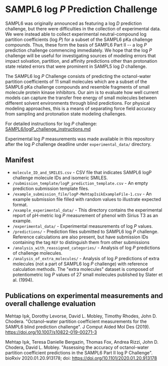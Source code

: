 # SAMPL6 log *P* Prediction Challenge

SAMPL6 was originally announced as featuring a log *D* prediction challenge, but there were difficulties in the collection of experimental data.
We were instead able to collect experimental neutral-compound log partition coefficients (log *P*) for a subset of the SAMPL6 pKa challenge compounds.
Thus, these form the basis of  SAMPL6 Part II -- a log *P* prediction challenge commencing immediately.
We hope that the log *P* challenge will be useful for investigating sources of modeling errors that impact solvation, partition, and affinity predictions other than protonation state related errors that were prominent in SAMPL5 log *D* challenge.  

The SAMPL6 log *P* Challenge consists of predicting the octanol-water partition coefficients of 11 small molecules which are a subset of the SAMPL6 pKa challenge compounds and resemble fragments of small molecule protein kinase inhibitors.
Our aim is to evaluate how well current models can capture the transfer free energy of small molecules between different solvent environments through blind predictions.
For physical modeling approaches, this is a means of separating force field accuracy from sampling and protonation state modeling challenges.

For detailed instructions for log *P* challenge: [SAMPL6/logP_challenge_instructions.md](/logP_challenge_instructions.md)

Experimental log *P* measurements was made available in this repository after the log *P* challenge deadline under `experimental_data/` directory.

## Manifest

- `molecule_ID_and_SMILES.csv` - CSV file that indicates SAMPL6 logP challenge molecule IDs and isomeric SMILES.
- `/submission_template/logP_prediction_template.csv` - An empty prediction submission template files.
-  `/example_submission_file/logP-MehtapIsikExampleFile-1.csv` - An example submission file filled with random values to illustrate expected format.
- `/example_experimental_data/` - This directory contains the experimental report of pH-metric log *P* measurement of phenol with Sirius T3 as an example.
- `/experimental_data/` - Experimental measurements of log *P* values.
- `/predictions/` - Prediction files submitted to SAMPL6 log *P* challenge. Reference calculations are also present, but have submission IDs containing the tag `REF` to distinguish them from other submissions
- `/analysis_with_reassigned_categories/` - Analysis of log *P* predictions of challenge molecules.
- `/analysis_of_extra_molecules/` - Analysis of log *P* predictions of extra molecules (not a part of SAMPL6 log *P* challenge) with reference calculation methods. The "extra molecules" dataset is composed of potentiometric log *P* values of 27 small molecules published by Slater et al. (1994).

## Publications on experimental measurements and overall challenge evaluation

Mehtap Işık, Dorothy Levorse, David L. Mobley, Timothy Rhodes, John D. Chodera. "Octanol–water partition coefficient measurements for the SAMPL6 blind prediction challenge". J Comput Aided Mol Des (2019). https://doi.org/10.1007/s10822-019-00271-3

Mehtap Işık, Teresa Danielle Bergazin, Thomas Fox, Andrea Rizzi, John D. Chodera, David L. Mobley. "Assessing the accuracy of octanol-water partition coefficient predictions in the SAMPL6 Part II log P Challenge". bioRxiv 2020.01.20.913178; doi: https://doi.org/10.1101/2020.01.20.913178
